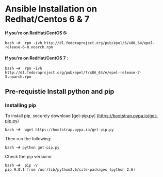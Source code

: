# Ansible Installation on Redhat/Centos 6 & 7

#### If you're on RedHat/CentOS 6:

```
bash ~#  rpm -ivh http://dl.fedoraproject.org/pub/epel/6/x86_64/epel-release-6-8.noarch.rpm
```
#### If you're on RedHat/CentOS 7 :   
```
bash ~#  rpm -ivh http://dl.fedoraproject.org/pub/epel/7/x86_64/e/epel-release-7-5.noarch.rpm
```
## Pre-requistie Install python and pip

### Installing pip
To install pip, securely download [get-pip.py] (https://bootstrap.pypa.io/get-pip.py)

```
bash ~#  wget https://bootstrap.pypa.io/get-pip.py
```
Then run the following:

```
bash ~# python get-pip.py
```

Check the pip versionn 

```
bash ~#  pip -V
pip 9.0.1 from /usr/lib/python2.6/site-packages (python 2.6)
```
